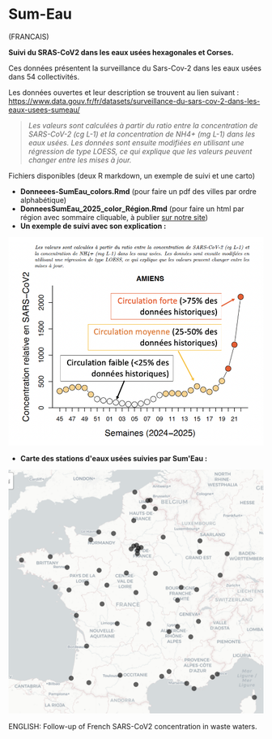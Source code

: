 # Sum-Eau
(FRANCAIS)

**Suivi du SRAS-CoV2 dans les eaux usées hexagonales et Corses.**

Ces données présentent la surveillance du Sars-Cov-2 dans les eaux usées dans 54 collectivités.

Les données ouvertes et leur description se trouvent au lien suivant : https://www.data.gouv.fr/fr/datasets/surveillance-du-sars-cov-2-dans-les-eaux-usees-sumeau/

> *Les valeurs sont calculées à partir du ratio entre la concentration de SARS-CoV-2 (cg L-1) et la concentration de NH4+ (mg L-1) dans les eaux usées. Les données sont ensuite modifiées en utilisant une régression de type LOESS, ce qui explique que les valeurs peuvent changer entre les mises à jour.*

Fichiers disponibles (deux R markdown, un exemple de suivi et une carto)
- **Donneees-SumEau_colors.Rmd** (pour faire un pdf des villes par ordre alphabétique)
- **DonneesSumEau_2025_color_Région.Rmd** (pour faire un html par région avec sommaire cliquable, à publier [sur notre site](https://associationarra.wordpress.com/suivi-regional-sumeau/))
- **Un exemple de suivi avec son explication :**

![Suivi Sum'Eau à Amiens](Explication_circulation_SumEau.png)

- **Carte des stations d'eaux usées suivies par Sum'Eau :**

![Carte des stations d'eau usées suivies avec Sum'Eau](mapSumEau.png)


ENGLISH: Follow-up of French SARS-CoV2 concentration in waste waters.
